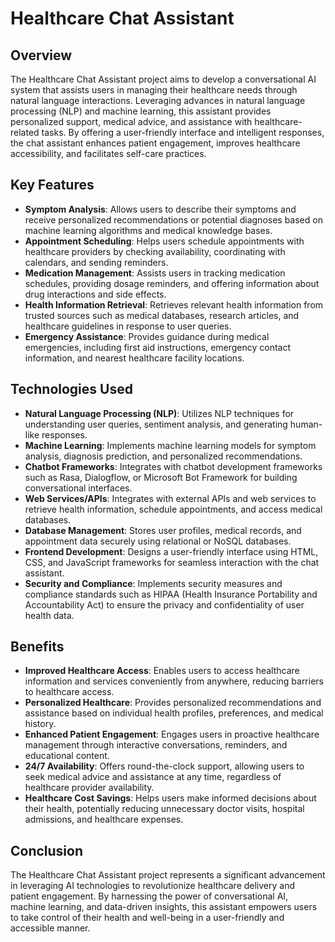 # Healthcare Chat Assistant

## Overview

The Healthcare Chat Assistant project aims to develop a conversational AI system that assists users in managing their healthcare needs through natural language interactions. Leveraging advances in natural language processing (NLP) and machine learning, this assistant provides personalized support, medical advice, and assistance with healthcare-related tasks. By offering a user-friendly interface and intelligent responses, the chat assistant enhances patient engagement, improves healthcare accessibility, and facilitates self-care practices.

## Key Features

- **Symptom Analysis**: Allows users to describe their symptoms and receive personalized recommendations or potential diagnoses based on machine learning algorithms and medical knowledge bases.
- **Appointment Scheduling**: Helps users schedule appointments with healthcare providers by checking availability, coordinating with calendars, and sending reminders.
- **Medication Management**: Assists users in tracking medication schedules, providing dosage reminders, and offering information about drug interactions and side effects.
- **Health Information Retrieval**: Retrieves relevant health information from trusted sources such as medical databases, research articles, and healthcare guidelines in response to user queries.
- **Emergency Assistance**: Provides guidance during medical emergencies, including first aid instructions, emergency contact information, and nearest healthcare facility locations.

## Technologies Used

- **Natural Language Processing (NLP)**: Utilizes NLP techniques for understanding user queries, sentiment analysis, and generating human-like responses.
- **Machine Learning**: Implements machine learning models for symptom analysis, diagnosis prediction, and personalized recommendations.
- **Chatbot Frameworks**: Integrates with chatbot development frameworks such as Rasa, Dialogflow, or Microsoft Bot Framework for building conversational interfaces.
- **Web Services/APIs**: Integrates with external APIs and web services to retrieve health information, schedule appointments, and access medical databases.
- **Database Management**: Stores user profiles, medical records, and appointment data securely using relational or NoSQL databases.
- **Frontend Development**: Designs a user-friendly interface using HTML, CSS, and JavaScript frameworks for seamless interaction with the chat assistant.
- **Security and Compliance**: Implements security measures and compliance standards such as HIPAA (Health Insurance Portability and Accountability Act) to ensure the privacy and confidentiality of user health data.

## Benefits

- **Improved Healthcare Access**: Enables users to access healthcare information and services conveniently from anywhere, reducing barriers to healthcare access.
- **Personalized Healthcare**: Provides personalized recommendations and assistance based on individual health profiles, preferences, and medical history.
- **Enhanced Patient Engagement**: Engages users in proactive healthcare management through interactive conversations, reminders, and educational content.
- **24/7 Availability**: Offers round-the-clock support, allowing users to seek medical advice and assistance at any time, regardless of healthcare provider availability.
- **Healthcare Cost Savings**: Helps users make informed decisions about their health, potentially reducing unnecessary doctor visits, hospital admissions, and healthcare expenses.

## Conclusion

The Healthcare Chat Assistant project represents a significant advancement in leveraging AI technologies to revolutionize healthcare delivery and patient engagement. By harnessing the power of conversational AI, machine learning, and data-driven insights, this assistant empowers users to take control of their health and well-being in a user-friendly and accessible manner.
